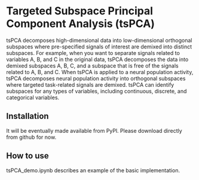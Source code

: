 Targeted Subspace Principal Component Analysis (tsPCA)
===========================================

tsPCA decomposes high-dimensional data into low-dimensional orthogonal subspaces where pre-specified signals of interest are demixed into distinct subspaces. For example, when you want to separate signals related to variables A, B, and C in the original data, tsPCA decomposes the data into demixed subspaces A, B, C, and a subspace that is free of the signals related to A, B, and C. When tsPCA is applied to a neural population activity, tsPCA decomposes neural population activity into orthogonal subspaces where targeted task-related signals are demixed. tsPCA can identify subspaces for any types of variables, including continuous, discrete, and categorical variables.

## Installation
It will be eventually made available from PyPl. Please download directly from github for now.

## How to use
tsPCA_demo.ipynb describes an example of the basic implementation.

